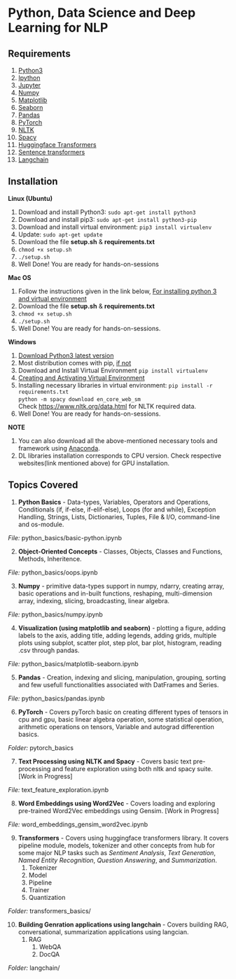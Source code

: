 # Python, Data Science and Deep Learning for NLP
## Requirements
1. [Python3](https://www.python.org/)
2. [Ipython](https://ipython.org/index.html)
3. [Jupyter](https://jupyter.readthedocs.io/en/latest/install.html)
4. [Numpy](https://pypi.org/project/numpy/)
5. [Matplotlib](https://pypi.org/project/matplotlib/)
6. [Seaborn](https://seaborn.pydata.org/)
7. [Pandas](https://pypi.org/project/pandas/)
9. [PyTorch](https://pytorch.org/)
10. [NLTK](https://www.nltk.org/)
11. [Spacy](https://spacy.io/)
12. [Huggingface Transformers](https://huggingface.co/docs/transformers/index)
13. [Sentence transformers](https://www.sbert.net/)
14. [Langchain](https://python.langchain.com/docs/get_started/introduction)
## Installation

**Linux (Ubuntu)**
1. Download and install Python3: `sudo apt-get install python3`
2. Download and install pip3: `sudo apt-get install python3-pip`
3. Download and install virtual environment: `pip3 install virtualenv`
4. Update: `sudo apt-get update`
5. Download the file **setup.sh** & **requirements.txt**
6. `chmod +x setup.sh`
7. `./setup.sh`
9. Well Done! You are ready for hands-on-sessions

**Mac OS**
1. Follow the instructions given in the link below, [For installing python 3 and virtual environment](https://www.digitalocean.com/community/tutorials/how-to-install-python-3-and-set-up-a-local-programming-environment-on-macos)
2. Download the file **setup.sh** & **requirements.txt**
3. `chmod +x setup.sh`
4. `./setup.sh`
6. Well Done! You are ready for hands-on-sessions.

**Windows**
1. [Download Python3 latest version](https://www.python.org/downloads/windows/)
2. Most distribution comes with pip, [if not](https://www.liquidweb.com/kb/install-pip-windows/)
3. Download and Install Virtual Environment `pip install virtualenv`
4. [Creating and Activating Virtual Environment](https://programwithus.com/learn-to-code/Pip-and-virtualenv-on-Windows/)
5. Installing necessary libraries in virtual environment: `pip install -r requirements.txt ` <br>
`python -m spacy download en_core_web_sm` <br>
Check https://www.nltk.org/data.html for NLTK required data.
6. Well Done! You are ready for hands-on-sessions.

**NOTE** 
1. You can also download all the above-mentioned necessary tools and framework using [Anaconda](https://www.anaconda.com/distribution/).
2. DL libraries installation corresponds to CPU version. Check respective websites(link mentioned above) for GPU installation.

## Topics Covered
1. **Python Basics** - Data-types, Variables, Operators and Operations, Conditionals (if, if-else, if-elif-else), Loops (for and while), Exception Handling, Strings, Lists, Dictionaries, Tuples, File & I/O, command-line and os-module. <br>

*File:*  python_basics/basic-python.ipynb

2. **Object-Oriented Concepts** - Classes, Objects, Classes and Functions, Methods, Inheritence.

*File:*  python_basics/oops.ipynb

3. **Numpy** - primitive data-types support in numpy, ndarry, creating array, basic operations and in-built functions, reshaping, multi-dimension array, indexing, slicing, broadcasting, linear algebra.

*File:*  python_basics/numpy.ipynb

4. **Visualization (using matplotlib and seaborn)** - plotting a figure, adding labels to the axis, adding title, adding legends, adding grids, multiple plots using subplot, scatter plot, step plot, bar plot, histogram, reading .csv through pandas.

*File:*  python_basics/matplotlib-seaborn.ipynb

5. **Pandas** - Creation, indexing and slicing, manipulation, grouping, sorting and few usefull functionalities associated with DatFrames and Series.

*File:*  python_basics/pandas.ipynb

6. **PyTorch** - Covers pyTorch basic on creating different types of tensors in cpu and gpu, basic linear algebra operation, some statistical operation, arithmetic operations on tensors, Variable and autograd differention basics.

*Folder:* pytorch_basics

7. **Text Processing using NLTK and Spacy** - Covers basic text pre-processing and feature exploration using both nltk and spacy suite. [Work in Progress]

*File:*  text_feature_exploration.ipynb

8. **Word Embeddings using Word2Vec** - Covers loading and exploring pre-trained Word2Vec embeddings using Gensim. [Work in Progress]

*File:*  word_embeddings_gensim_word2vec.ipynb

9. **Transformers** - Covers using huggingface transformers library. It covers pipeline module, models, tokenizer and other concepts from hub for some major NLP tasks such as *Sentiment Analysis*, *Text Generation*, *Named Entity Recognition*, *Question Answering*, and *Summarization*.
	1. Tokenizer
	2. Model
	3. Pipeline
	4. Trainer
	5. Quantization

*Folder:*  transformers_basics/

10. **Building Genration applications using langchain** - Covers building RAG, conversational, summarization applications using langcian.
	1. RAG
		1. WebQA
		2. DocQA

*Folder:*  langchain/
